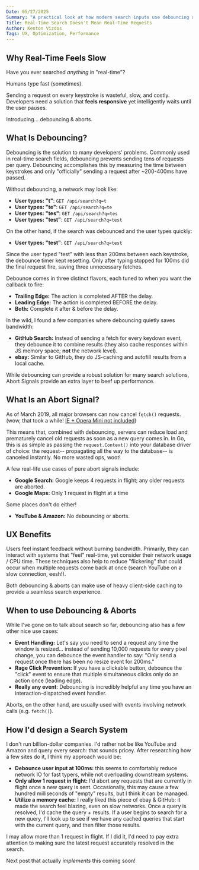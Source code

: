 ```yaml
---
Date: 05/27/2025
Summary: "A practical look at how modern search inputs use debouncing and AbortControllers to feel fast without wasting resources. Includes real examples and tips for building your own."
Title: Real-Time Search Doesn't Mean Real-Time Requests
Author: Kenton Vizdos
Tags: UX, Optimization, Performance
---
```


## Why Real-Time Feels Slow

Have you ever searched *anything* in "real-time"?

Humans type fast (sometimes).

Sending a request on every keystroke is wasteful, slow, and costly. Developers need a solution that **feels responsive** yet intelligently waits until the user pauses.

Introducing... debouncing & aborts.

## What Is Debouncing?

Debouncing is the solution to many developers' problems. Commonly used in real-time search fields, debouncing prevents sending tens of requests per query. Debouncing accomplishes this by measuring the time between keystrokes and only "officially" sending a request after ~200-400ms have passed.

Without debouncing, a network may look like:
- **User types: "t"**: `GET /api/search?q=t`
- **User types: "te"**: `GET /api/search?q=te`
- **User types: "tes"**: `GET /api/search?q=tes`
- **User types: "test"**: `GET /api/search?q=test`

On the other hand, if the search was debounced and the user types quickly:
- **User types: "test"**: `GET /api/search?q=test`

Since the user typed "test" with less than 200ms between each keystroke, the debounce timer kept resetting. Only after typing stopped for 100ms did the final request fire, saving three unnecessary fetches.

Debounce comes in three distinct flavors, each tuned to when you want the callback to fire:

- **Trailing Edge:** The action is completed AFTER the delay.
- **Leading Edge:** The action is completed BEFORE the delay.
- **Both:** Complete it after & before the delay.

In the wild, I found a few companies where debouncing quietly saves bandwidth:

- **GitHub Search:** Instead of sending a fetch for every keydown event, they debounce it to combine results (they also cache responses within JS memory space; **not** the network level).
- **ebay:** Similar to GitHub, they do JS-caching and autofill results from a local cache.

While debouncing can provide a robust solution for many search solutions, Abort Signals provide an extra layer to beef up performance.

## What Is an Abort Signal?

As of March 2019, all major browsers can now cancel `fetch()` requests. (wow, that took a while! [IE + Opera Mini not included](https://caniuse.com/abortcontroller))

This means that, combined with debouncing, servers can reduce load and prematurely cancel old requests as soon as a new query comes in. In Go, this is as simple as passing the `request.Context()` into your database driver of choice: the request-- propagating all the way to the database-- is canceled instantly. No more wasted ops, woot!

A few real-life use cases of pure abort signals include:
- **Google Search:** Google keeps 4 requests in flight; any older requests are aborted.
- **Google Maps:** Only 1 request in flight at a time

Some places don't do either!

- **YouTube & Amazon:** No debouncing or aborts.

## UX Benefits

Users feel instant feedback without burning bandwidth. Primarily, they can interact with systems that "feel" real-time, yet consider their network usage / CPU time. These techniques also help to reduce "flickering" that could occur when multiple requests come back at once (search YouTube on a slow connection, eesh!).

Both debouncing & aborts can make use of heavy client-side caching to provide a seamless search experience.

## When to use Debouncing & Aborts

While I've gone on to talk about search so far, debouncing also has a few other nice use cases:

- **Event Handling:** Let's say you need to send a request any time the window is resized... instead of sending 10,000 requests for every pixel change, you can debounce the event handler to say: "Only send a request once there has been no resize event for 200ms."
- **Rage Click Prevention:** If you have a clickable button, debounce the "click" event to ensure that multiple simultaneous clicks only do an action once (leading edge).
- **Really any event**: Debouncing is incredibly helpful any time you have an interaction-dispatched event handler.

Aborts, on the other hand, are usually used with events involving network calls (e.g. `fetch()`).

## How I'd design a Search System

I don't run billion-dollar companies. I'd rather not be like YouTube and Amazon and query every search: that sounds pricey. After researching how a few sites do it, I think my approach would be:

- **Debounce user input at 100ms:** this seems to comfortably reduce network IO for fast typers, while not overloading downstream systems.
- **Only allow 1 request in flight:** I'd abort any requests that are currently in flight once a new query is sent. Occasionally, this may cause a few hundred milliseconds of "empty" results, but I think it can be managed.
- **Utilize a memory cache:** I really liked this piece of ebay & GitHub: it made the search feel blazing, even on slow networks. Once a query is resolved, I'd cache the query + results. If a user begins to search for a new query, I'll look up to see if we have any cached queries that start with the current query, and then filter those results.

I may allow more than 1 request in flight. If I did it, I'd need to pay extra attention to making sure the latest request accurately resolved in the search.

Next post that actually *implements* this coming soon!
